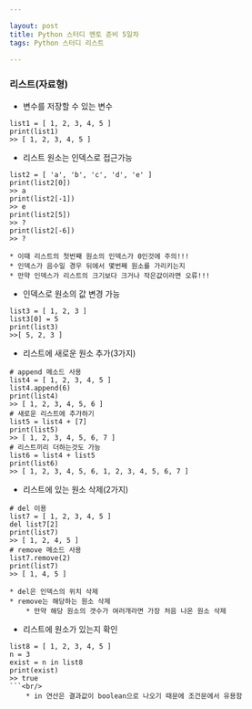 ```yaml
---

layout: post
title: Python 스터디 멘토 준비 5일차
tags: Python 스터디 리스트

---
```


### 리스트(자료형)
* 변수를 저장할 수 있는 변수
```
list1 = [ 1, 2, 3, 4, 5 ]
print(list1)
>> [ 1, 2, 3, 4, 5 ]
```

* 리스트 원소는 인덱스로 접근가능
```
list2 = [ 'a', 'b', 'c', 'd', 'e' ]
print(list2[0])
>> a
print(list2[-1])
>> e
print(list2[5])
>> ?
print(list2[-6])
>> ?
```
	* 이때 리스트의 첫번째 원소의 인덱스가 0인것에 주의!!!
	* 인덱스가 음수일 경우 뒤에서 몇번째 원소를 가리키는지
	* 만약 인덱스가 리스트의 크기보다 크거나 작은값이라면 오류!!!

* 인덱스로 원소의 값 변경 가능
```
list3 = [ 1, 2, 3 ]
list3[0] = 5
print(list3)
>>[ 5, 2, 3 ]
```

* 리스트에 새로운 원소 추가(3가지)
```
# append 메소드 사용
list4 = [ 1, 2, 3, 4, 5 ]
list4.append(6)
print(list4)
>> [ 1, 2, 3, 4, 5, 6 ]
# 새로운 리스트에 추가하기
list5 = list4 + [7]
print(list5)
>> [ 1, 2, 3, 4, 5, 6, 7 ]
# 리스트끼리 더하는것도 가능
list6 = list4 + list5
print(list6)
>> [ 1, 2, 3, 4, 5, 6, 1, 2, 3, 4, 5, 6, 7 ]
```

* 리스트에 있는 원소 삭제(2가지)
```
# del 이용
list7 = [ 1, 2, 3, 4, 5 ]
del list7[2]
print(list7)
>> [ 1, 2, 4, 5 ]
# remove 메소드 사용
list7.remove(2)
print(list7)
>> [ 1, 4, 5 ]
```
	* del은 인덱스의 위치 삭제
	* remove는 해당하는 원소 삭제
		* 만약 해당 원소의 갯수가 여러개라면 가장 처음 나온 원소 삭제

* 리스트에 원소가 있는지 확인
```
list8 = [ 1, 2, 3, 4, 5 ]
n = 3
exist = n in list8
print(exist)
>> true
```<br/>
	* in 연산은 결과값이 boolean으로 나오기 때문에 조건문에서 유용함
